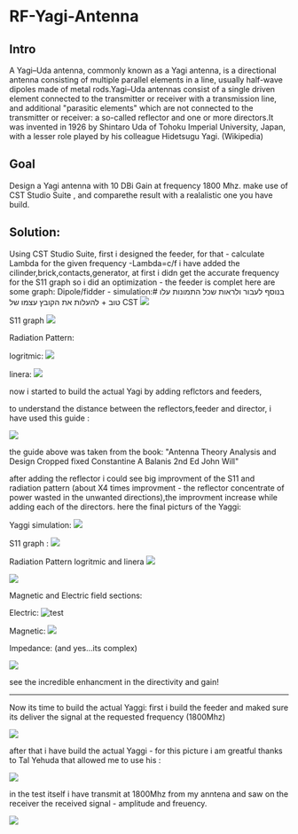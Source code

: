 # RF-Yagi-Antenna
## Intro  
A Yagi–Uda antenna, commonly known as a Yagi antenna, is a directional antenna consisting of multiple parallel elements in a line, usually half-wave dipoles made of metal rods.Yagi–Uda antennas consist of a single driven element connected to the transmitter or receiver with a transmission line, and additional "parasitic elements" which are not connected to the transmitter or receiver: a so-called reflector and one or more directors.It was invented in 1926 by Shintaro Uda of Tohoku Imperial University, Japan, with a lesser role played by his colleague Hidetsugu Yagi. (Wikipedia)

## Goal
Design a Yagi antenna with 10 DBi Gain at frequency 1800 Mhz. 
make use of CST Studio Suite , and comparethe result with a realalistic one you have build.

## Solution:
Using CST Studio Suite,
first i designed the feeder, for that - calculate Lambda for the given frequency -Lambda=c/f 
i have added the cilinder,brick,contacts,generator,
at first i didn get the accurate frequency for the S11 graph so i did an optimization - the feeder is complet
here are some graph:
Dipole/fidder - simulation:# בנוסף לעבור ולראות שכל התמונות עלו טוב + להעלות את הקובץ עצמו של CST
![](pic/dipole_only.png)


S11 graph 
![](pic/s11_feeder.png)


Radiation Pattern: 

logritmic:
![](pic/feeder.png)

linera:
![](pic/feeder_linear.png)

now i started to build the actual Yagi by adding reflctors and feeders,

to understand the distance between the reflectors,feeder and director, i have used this guide :

![](pic/Antena_configuration.png)

the guide above was taken from the book:
"Antenna Theory Analysis and Design Cropped fixed Constantine A Balanis 2nd Ed John Will"

after adding the reflector i could see big improvment of the S11 and radiation pattern (about X4 times improvment - the reflector concentrate of power wasted in the unwanted directions),the improvment increase while adding each of the directors.
here the final picturs of the Yaggi:  

Yaggi simulation:
![](pic/yaggi_sim.png)

S11 graph :
![](pic/s11_Yaggi.png)


Radiation Pattern logritmic and linera
![](pic/rp_Yaggi.png)

![](pic/rp_L_Yaggi.png)



Magnetic and Electric field sections:

Electric:
![test](pic/E_field.png)


Magnetic:
![](pic/M_field.png)



Impedance: (and yes...its complex)

![](pic/Impedance.png)







see the incredible enhancment in the directivity and gain!


--------

Now its time to build the actual Yaggi:
first i build the feeder and maked sure its deliver the signal at the requested frequency (1800Mhz)

![](pic/feeder_test.png)






after that i have build the actual Yaggi - for this picture i am greatful thanks to Tal Yehuda that allowed me to use his :

![](pic/Yaggi_build.png)





in the test itself i have transmit at 1800Mhz from my anntena and saw on the receiver the received signal - amplitude and freuency.

![](pic/Test.png)
























